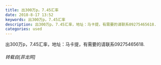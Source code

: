 ```yaml
---
title: 出300万p，7.45汇率
date: 2018-8-17 13:52
keywords: 出300万p，7.45汇率
description: 出300万p，7.45汇率，地址：马卡提，有需要的请联系09275465618.
categories: used
---
```

<td class="t_f" id="postmessage_1652140">

出300万p，7.45汇率，地址：马卡提，有需要的请联系09275465618.</td>
###### 转载自[菲龙网]